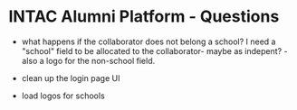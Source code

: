 # INTAC Alumni Platform - Questions

- what happens if the collaborator does not belong a school? I need a "school" field to be allocated to the collaborator- maybe as indepent? - also a logo for the non-school field.


- clean up the login page UI
- load logos for schools

